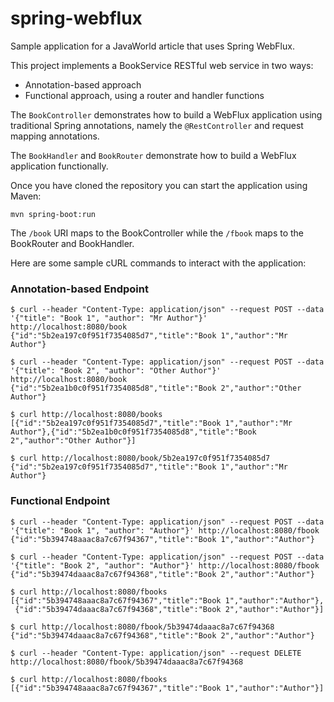 # spring-webflux
Sample application for a JavaWorld article that uses Spring WebFlux.

This project implements a BookService RESTful web service in two ways:
* Annotation-based approach
* Functional approach, using a router and handler functions

The `BookController` demonstrates how to build a WebFlux application using traditional Spring annotations, 
namely the `@RestController` and request mapping annotations.

The `BookHandler` and `BookRouter` demonstrate how to build a WebFlux application functionally.

Once you have cloned the repository you can start the application using Maven:

`mvn spring-boot:run`

The `/book` URI maps to the BookController while the `/fbook` maps to the BookRouter and BookHandler.

Here are some sample cURL commands to interact with the application:

### Annotation-based Endpoint
~~~~
$ curl --header "Content-Type: application/json" --request POST --data '{"title": "Book 1", "author": "Mr Author"}' http://localhost:8080/book
{"id":"5b2ea197c0f951f7354085d7","title":"Book 1","author":"Mr Author"}

$ curl --header "Content-Type: application/json" --request POST --data '{"title": "Book 2", "author": "Other Author"}' http://localhost:8080/book
{"id":"5b2ea1b0c0f951f7354085d8","title":"Book 2","author":"Other Author"}

$ curl http://localhost:8080/books
[{"id":"5b2ea197c0f951f7354085d7","title":"Book 1","author":"Mr Author"},{"id":"5b2ea1b0c0f951f7354085d8","title":"Book 2","author":"Other Author"}]

$ curl http://localhost:8080/book/5b2ea197c0f951f7354085d7
{"id":"5b2ea197c0f951f7354085d7","title":"Book 1","author":"Mr Author"}
~~~~

### Functional Endpoint
~~~~
$ curl --header "Content-Type: application/json" --request POST --data '{"title": "Book 1", "author": "Author"}' http://localhost:8080/fbook
{"id":"5b394748aaac8a7c67f94367","title":"Book 1","author":"Author"}

$ curl --header "Content-Type: application/json" --request POST --data '{"title": "Book 2", "author": "Author"}' http://localhost:8080/fbook
{"id":"5b39474daaac8a7c67f94368","title":"Book 2","author":"Author"}

$ curl http://localhost:8080/fbooks
[{"id":"5b394748aaac8a7c67f94367","title":"Book 1","author":"Author"},
 {"id":"5b39474daaac8a7c67f94368","title":"Book 2","author":"Author"}]

$ curl http://localhost:8080/fbook/5b39474daaac8a7c67f94368
{"id":"5b39474daaac8a7c67f94368","title":"Book 2","author":"Author"}

$ curl --header "Content-Type: application/json" --request DELETE http://localhost:8080/fbook/5b39474daaac8a7c67f94368

$ curl http://localhost:8080/fbooks
[{"id":"5b394748aaac8a7c67f94367","title":"Book 1","author":"Author"}]
~~~~